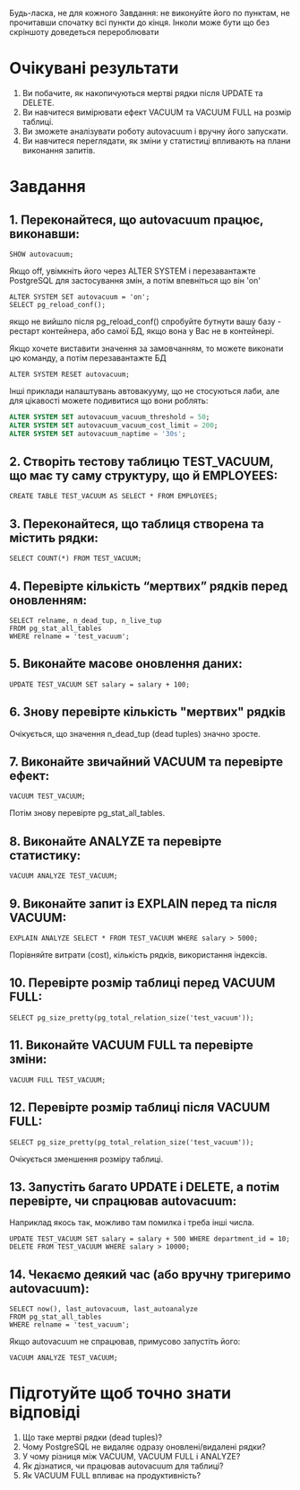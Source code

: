 Будь-ласка, не для кожного Завдання: не виконуйте його по пунктам, не прочитавши спочатку всі пункти до кінця. Інколи може бути що без скріншоту доведеться перероблювати

# Очікувані результати
1. Ви побачите, як накопичуються мертві рядки після UPDATE та DELETE.
2. Ви навчитеся вимірювати ефект VACUUM та VACUUM FULL на розмір таблиці.
3. Ви зможете аналізувати роботу autovacuum і вручну його запускати.
4. Ви навчитеся переглядати, як зміни у статистиці впливають на плани виконання запитів.

# Завдання
## 1. Переконайтеся, що autovacuum працює, виконавши:
```postgresql
SHOW autovacuum;
```
Якщо off, увімкніть його через ALTER SYSTEM і перезавантажте PostgreSQL для застосування змін, а потім впевніться що він 'on'
```postgresql
ALTER SYSTEM SET autovacuum = 'on';
SELECT pg_reload_conf();
```
якщо не вийшло після pg_reload_conf() спробуйте бутнути вашу базу - рестарт контейнера, або самої БД, якщо вона у Вас не в контейнері.

Якщо хочете виставити значення за замовчанням, то можете виконати цю команду, а потім перезавантажте БД
```postgresql
ALTER SYSTEM RESET autovacuum;
```
Інші приклади налаштувань автовакууму, що не стосуються лаби, але для цікавості можете подивитися що вони роблять: 
```sql
ALTER SYSTEM SET autovacuum_vacuum_threshold = 50;
ALTER SYSTEM SET autovacuum_vacuum_cost_limit = 200;
ALTER SYSTEM SET autovacuum_naptime = '30s';
```
## 2. Створіть тестову таблицю TEST_VACUUM, що має ту саму структуру, що й EMPLOYEES:
```postgresql
CREATE TABLE TEST_VACUUM AS SELECT * FROM EMPLOYEES;
```
## 3. Переконайтеся, що таблиця створена та містить рядки:
```postgresql
SELECT COUNT(*) FROM TEST_VACUUM;
```
## 4. Перевірте кількість “мертвих” рядків перед оновленням:
```postgresql
SELECT relname, n_dead_tup, n_live_tup 
FROM pg_stat_all_tables 
WHERE relname = 'test_vacuum';
```
## 5. Виконайте масове оновлення даних:
```postgresql
UPDATE TEST_VACUUM SET salary = salary + 100;
```
## 6. Знову перевірте кількість "мертвих" рядків
Очікується, що значення n_dead_tup (dead tuples) значно зросте.
## 7. Виконайте звичайний VACUUM та перевірте ефект:
```postgresql
VACUUM TEST_VACUUM;
```
Потім знову перевірте pg_stat_all_tables.
## 8. Виконайте ANALYZE та перевірте статистику:
```postgresql
VACUUM ANALYZE TEST_VACUUM;
```
## 9. Виконайте запит із EXPLAIN перед та після VACUUM:
```postgresql
EXPLAIN ANALYZE SELECT * FROM TEST_VACUUM WHERE salary > 5000;
```
Порівняйте витрати (cost), кількість рядків, використання індексів.
## 10. Перевірте розмір таблиці перед VACUUM FULL:
```postgresql
SELECT pg_size_pretty(pg_total_relation_size('test_vacuum'));
```
## 11. Виконайте VACUUM FULL та перевірте зміни:
```postgresql
VACUUM FULL TEST_VACUUM;
```
## 12. Перевірте розмір таблиці після VACUUM FULL:
```postgresql
SELECT pg_size_pretty(pg_total_relation_size('test_vacuum'));
```
Очікується зменшення розміру таблиці.
## 13. Запустіть багато UPDATE і DELETE, а потім перевірте, чи спрацював autovacuum:
Наприклад якось так, можливо там помилка і треба інші числа.
```postgresql
UPDATE TEST_VACUUM SET salary = salary + 500 WHERE department_id = 10;
DELETE FROM TEST_VACUUM WHERE salary > 10000;
```
## 14. Чекаємо деякий час (або вручну тригеримо autovacuum):
```postgresql
SELECT now(), last_autovacuum, last_autoanalyze
FROM pg_stat_all_tables
WHERE relname = 'test_vacuum';
```
Якщо autovacuum не спрацював, примусово запустіть його:
```postgresql
VACUUM ANALYZE TEST_VACUUM;
```
# Підготуйте щоб точно знати відповіді
1. Що таке мертві рядки (dead tuples)?
2. Чому PostgreSQL не видаляє одразу оновлені/видалені рядки?
3. У чому різниця між VACUUM, VACUUM FULL і ANALYZE?
4. Як дізнатися, чи працював autovacuum для таблиці?
5. Як VACUUM FULL впливає на продуктивність?
